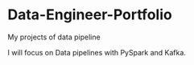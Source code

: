 # Data-Engineer-Portfolio
My projects of data pipeline

I will focus on Data pipelines with PySpark and Kafka.
